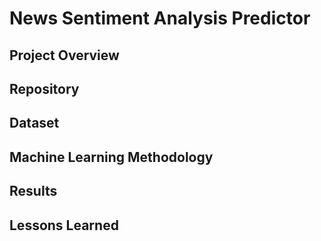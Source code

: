 # News Sentiment Analysis Predictor

## Project Overview

## Repository

## Dataset

## Machine Learning Methodology

## Results

## Lessons Learned
